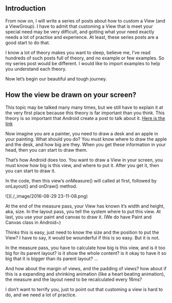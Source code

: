 ## Introduction
From now on, I will write a series of posts about how to custom a View (and a ViewGroup). I have to admit that customing a View that is meet your special need may be very difficult, and gotting what your need exactly needs a lot of practise and experience. At least, these series posts are a good start to do that. </p>
I know a lot of theory makes you want to sleep, believe me, I’ve read hundreds of such posts full of theory, and no example or few examples. So my series post would be different. I would like to import examples to help you understand each theory. </p>
Now let’s begin our beautiful and tough journey.

## How the view be drawn on your screen?
This topic may be talked many many times, but we still have to explain it at the very first place because this theory is far important than you think. This theory is so important that Android create a post to talk about it. [Here is the link](https://developer.android.com/guide/topics/ui/how-android-draws.html)

Now imagine you are a painter, you need to draw a desk and an apple in your painting. What should you do?
You must know where to draw the apple and the desk, and how big are they. When you get these information in your head, then you can start to draw them. 

That’s how Android does too. You want to draw a View in your screen, you must know how big is this view, and where to put it. After you get it, then you can start to draw it. 

In the code, then this view’s onMeasure() will called at first, followed by onLayout() and onDraw() method. 

![](./_image/2016-08-29 23-11-08.png)

At the end of the measure pass, your View has known it’s width and height, aka, size. 
In the layout pass, you tell the system where to put this view.
At last, you use your paint and canvas to draw it. (We do have Paint and Canvas class in Android~)

Thinks this is easy, just need to know the size and the position to put the View? 
I have to say, it would be wounderful if this is so easy. But it is not. 

In the measure pass, you have to calculate how big is this view, and is it too big for its parent layout? is it show the whole content? is it okay to have it so big that it is bigger than its parent layout? …

And how about the margin of views, and the padding of views? how about if this is a expanding and shrinking animation (like a heart beating animation), the measure and the layout need to be recalculated every 16ms?

I don’t want to terrify you, just to point out that customing a view is hard to do, and we need a lot of practice. 

